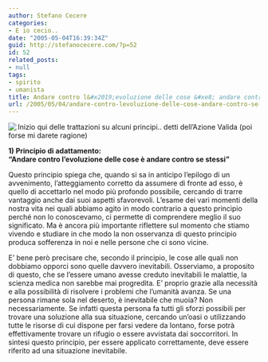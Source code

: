 ```yaml
---
author: Stefano Cecere
categories:
- E io cecio..
date: "2005-05-04T16:39:34Z"
guid: http://stefanocecere.com/?p=52
id: 52
related_posts:
- null
tags:
- spirito
- umanista
title: Andare contro l&#x2019;evoluzione delle cose &#xe8; andare contro se stessi
url: /2005/05/04/andare-contro-levoluzione-delle-cose-andare-contro-se-stessi/
---
```


<img src="http://www.clum.net/md/upload/sub/principi01.jpg" align="left" />
  
Inizio qui delle trattazioni su alcuni principi.. detti dell&#8217;Azione Valida (poi forse mi darete ragione)

<span style="font-weight: bold">1) Principio di adattamento:<br /> &#8220;Andare contro l&#8217;evoluzione delle cose &#xe8; andare contro se stessi&#8221;</span>

Questo principio spiega che, quando si sa in anticipo l&#8217;epilogo di un avvenimento, l&#8217;atteggiamento corretto da assumere di fronte ad esso, &#xe8; quello di accettarlo nel modo pi&#xf9; profondo possibile, cercando di trarre vantaggio anche dai suoi aspetti sfavorevoli. L&#8217;esame dei vari momenti della nostra vita nei quali abbiamo agito in modo contrario a questo principio perch&#xe9; non lo conoscevamo, ci permette di comprendere meglio il suo significato. Ma &#xe8; ancora pi&#xf9; importante riflettere sul momento che stiamo vivendo e studiare in che modo la non osservanza di questo principio produca sofferenza in noi e nelle persone che ci sono vicine.

E&#8217; bene per&#xf2; precisare che, secondo il principio, le cose alle quali non dobbiamo opporci sono quelle davvero inevitabili. Osserviamo, a proposito di questo, che se l&#8217;essere umano avesse creduto inevitabili le malattie, la scienza medica non sarebbe mai progredita. E&#8217; proprio grazie alla necessit&#xe0; e alla possibilit&#xe0; di risolvere i problemi che l&#8217;umanit&#xe0; avanza. Se una persona rimane sola nel deserto, &#xe8; inevitabile che muoia? Non necessariamente. Se infatti questa persona fa tutti gli sforzi possibili per trovare una soluzione alla sua situazione, cercando un&#8217;oasi o utilizzando tutte le risorse di cui dispone per farsi vedere da lontano, forse potr&#xe0; effettivamente trovare un rifugio o essere avvistata dai soccorritori. In sintesi questo principio, per essere applicato correttamente, deve essere riferito ad una situazione inevitabile.